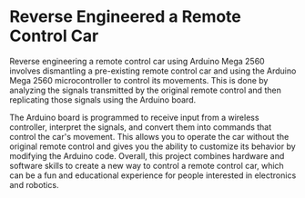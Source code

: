 # Reverse Engineered a Remote Control Car

Reverse engineering a remote control car using Arduino Mega 2560 involves dismantling a pre-existing remote control car and using the Arduino Mega 2560 microcontroller to control its movements. This is done by analyzing the signals transmitted by the original remote control and then replicating those signals using the Arduino board.

The Arduino board is programmed to receive input from a wireless controller, interpret the signals, and convert them into commands that control the car's movement. This allows you to operate the car without the original remote control and gives you the ability to customize its behavior by modifying the Arduino code.
Overall, this project combines hardware and software skills to create a new way to control a remote control car, which can be a fun and educational experience for people interested in electronics and robotics.
